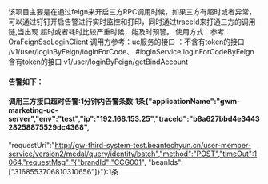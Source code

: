 该项目主要是在通过feign来开启三方RPC调用时候，如果三方有超时或者异常，可以通过钉钉开启告警进行实时监控和打印，同时通过traceId来打通三方的调用链,当出现
超时或者耗时比较严重时候，能及时预警。
使用方式：参考：OraFeignSsoLoginClient
        调用方参考：uc服务的接口 ：不含有token的接口 /v1/user/loginByFeign/loginForCode、
                    #loginService.loginForCodeByFeign
           含有token的接口 v1/user/loginByFeign/getBindAccount
		   
		   
#### 告警如下：
#### 调用三方接口超时告警:1分钟内告警条数:1条{"applicationName":"gwm-marketing-uc-server","env":"test","ip":"192.168.153.25","traceId":"b8a627bbd4e344328258875529dc4368",
"requestUri":"http://gw-third-system-test.beantechyun.cn/user-member-service/version2/medal/query/identity/batch","method":"POST","timeOut":1064,"requestMsg":"{"brandId":"CCG001",
"beanIds":["3168553706810310656"]}"}:1条
